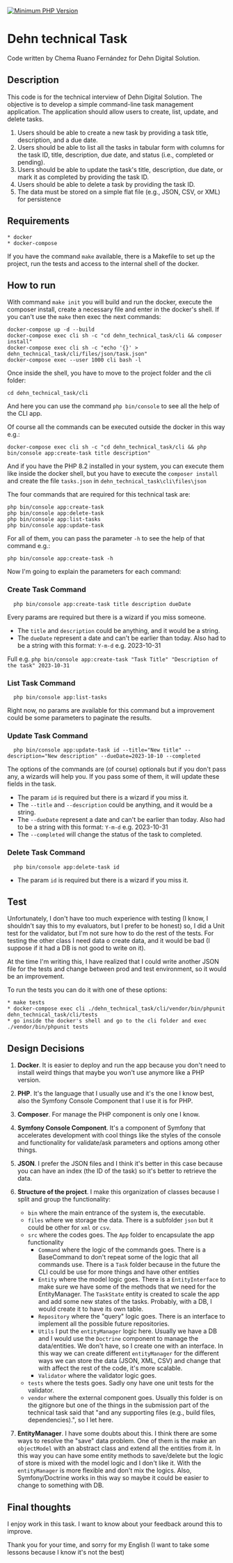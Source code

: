 [![Minimum PHP Version](https://img.shields.io/badge/php-%3E%3D%208.2-8892BF.svg?style=flat-square)](https://php.net/)

# Dehn technical Task

Code written by Chema Ruano Fernández for Dehn Digital Solution.

## Description
This code is for the technical interview of Dehn Digital Solution. The objective is to develop a simple command-line task management
application. The application should allow users to create, list,
update, and delete tasks.

1. Users should be able to create a new task by providing a task title, description, and a due date.
2. Users should be able to list all the tasks in tabular form with columns for the task ID, title, description, due date, and status (i.e.,
   completed or pending).
3. Users should be able to update the task's title, description, due date, or mark it as completed by providing the task ID.
4. Users should be able to delete a task by providing the task ID.
5. The data must be stored on a simple flat file (e.g., JSON, CSV, or XML) for persistence

## Requirements

    * docker
    * docker-compose
    
If you have the command `make` available, there is a Makefile to set up the project, run the tests and access to the 
internal shell of the docker.

## How to run
With command `make init` you will build and run the docker, execute the composer install, create a necessary file and enter in the docker's shell.
If you can't use the `make` then exec the next commands:

    docker-compose up -d --build
	docker-compose exec cli sh -c "cd dehn_technical_task/cli && composer install"
    docker-compose exec cli sh -c "echo '{}' > dehn_technical_task/cli/files/json/task.json"
	docker-compose exec --user 1000 cli bash -l

Once inside the shell, you have to move to the project folder and the cli folder:

    cd dehn_technical_task/cli

And here you can use the command `php bin/console` to see all the help of the CLI app.

Of course all the commands can be executed outside the docker in this way e.g.:

    docker-compose exec cli sh -c "cd dehn_technical_task/cli && php bin/console app:create-task title description"

And if you have the PHP 8.2 installed in your system, you can execute them like inside the docker shell, but you have to 
execute the `composer install` and create the file `tasks.json` in `dehn_technical_task\cli\files\json`

The four commands that are required for this technical task are:

    php bin/console app:create-task  
    php bin/console app:delete-task  
    php bin/console app:list-tasks  
    php bin/console app:update-task  

For all of them, you can pass the parameter `-h` to see the help of that command e.g.:

    php bin/console app:create-task -h

Now I'm going to explain the parameters for each command:

### Create Task Command
      php bin/console app:create-task title description dueDate

Every params are required but there is a wizard if you miss someone.
* The `title` and `description` could be anything, and it would be a string.
* The `dueDate` represent a date and can't be earlier than today. Also had to be a string with this format: `Y-m-d` 
e.g. 2023-10-31

Full e.g. `php bin/console app:create-task "Task Title" "Description of the task" 2023-10-31`

### List Task Command
      php bin/console app:list-tasks

Right now, no params are available for this command but a improvement could be some parameters to paginate the results.

### Update Task Command
      php bin/console app:update-task id --title="New title" --description="New description" --dueDate=2023-10-10 --completed

The options of the commands are (of course) optionals but if you don't pass any, a wizards will help you. 
If you pass some of them, it will update these fields in the task.
* The param `id` is required but there is a wizard if you miss it.
* The `--title` and `--description` could be anything, and it would be a string.
* The `--dueDate` represent a date and can't be earlier than today. Also had to be a string with this format: `Y-m-d`
    e.g. 2023-10-31
* The `--completed` will change the status of the task to completed.

### Delete Task Command
      php bin/console app:delete-task id

* The param `id` is required but there is a wizard if you miss it.


## Test
Unfortunately, I don't have too much experience with testing (I know, I shouldn't say this to my evaluators, but I prefer
to be honest) so, I did a Unit test for the validator, but I'm not sure how to do the rest of the tests. For testing the
other class I need data o create data, and it would be bad (I suppose if it had a DB is not good to write on it).

At the time I'm writing this, I have realized that I could write another JSON file for the tests and change between 
prod and test environment, so it would be an improvement.

To run the tests you can do it with one of these options:

    * make tests
    * docker-compose exec cli ./dehn_technical_task/cli/vendor/bin/phpunit dehn_technical_task/cli/tests
    * go inside the docker's shell and go to the cli folder and exec ./vendor/bin/phpunit tests

## Design Decisions
1. **Docker**. It is easier to deploy and run the app because you don't need to
install weird things that maybe you won't use anymore like a PHP version.

2. **PHP**. It's the language that I usually use and it's the one I know best, also the Symfony Console 
Component that I use it is for PHP.

3. **Composer**. For manage the PHP component is only one I know.

4. **Symfony Console Component**. It's a component of Symfony that accelerates development with cool things 
like the styles of the console and functionality for validate/ask parameters and options among other things.

5. **JSON**. I prefer the JSON files and I think it's better in this case because you can have an index (the ID of the
task) so it's better to retrieve the data.

6. **Structure of the project**. I make this organization of classes because I split and group the functionality:
   - `bin` where the main entrance of the system is, the executable.
   - `files` where we storage the data. There is a subfolder `json` but it could be other for `xml` or `csv`.
   - `src` where the codes goes. The `App` folder to encapsulate the app functionality
     - `Command` where the logic of the commands goes. There is a BaseCommand to don't repeat some of the logic that all
     commands use. There is a `Task` folder because in the future the CLI could be use for more things and have other 
     entities
     - `Entity` where the model logic goes. There is a `EntityInterface` to make sure we have some of the methods that 
     we need for the EntityManager. The `TaskState` entity is created to scale the app and add some new states of the tasks.
     Probably, with a DB, I would create it to have its own table.
     - `Repository` where the "query" logic goes. There is an interface to implement all the possible future repositories.
     - `Utils` I put the `entityManager` logic here. Usually we have a DB and I would use the `Doctrine` component to manage
     the data/entities. We don't have, so I create one with an interface. In this way we can create different `entityManager`
     for the different ways we can store the data (JSON, XML, CSV) and change that with affect the rest of the code, it's
     more scalable.
     - `Validator` where the validator logic goes.
   - `tests` where the tests goes. Sadly ony have one unit tests for the validator.
   - `vendor` where the external component goes. Usually this folder is on the gitignore but one of the things in the 
   submission part of the technical task said that "and any supporting
     files (e.g., build files, dependencies).", so I let here.

7. **EntityManager**. I have some doubts about this. I think there are some ways to resolve the "save" data problem. One
of them is the make an `objectModel` with an abstract class and extend all the entities from it. In this way you can have 
some entity methods to save/delete but the logic of store is mixed with the model logic and I don't like it. With the 
`entityManager` is more flexible and don't mix the logics. Also, Symfony/Doctrine works in this way so maybe it could be
easier to change to something with DB.

## Final thoughts
I enjoy work in this task. I want to know about your feedback around this to improve.

Thank you for your time, and sorry for my English (I want to take some lessons because I know it's not the best)
